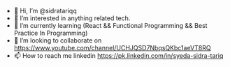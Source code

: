 - 👋 Hi, I’m @sidratariqq
- 👀 I’m interested in anything related tech.
- 🌱 I’m currently learning (React && Functional Programming && Best Practice In Programming) 
- 💞️ I’m looking to collaborate on https://www.youtube.com/channel/UCHJQSD7NbqsQKbc1aeVT8RQ 
- 📫 How to reach me linkedin https://pk.linkedin.com/in/syeda-sidra-tariq

<!---
sidratariqq/sidratariqq is a ✨ special ✨ repository because its `README.md` (this file) appears on your GitHub profile.
You can click the Preview link to take a look at your changes.
--->

